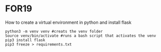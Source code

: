 # FOR19

How to create a virtual environment in python and install flask
```
python3 -m venv venv #creats the venv folder
Source venv/bin/activate #runs a bash script that activates the venv
pip3 install flask
pip3 freeze > requirements.txt
```
